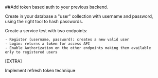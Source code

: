 ##Add token based auth to your previous backend. 

Create in your database a "user" collection with username and password, using the right tool to hash passwords.

Create a service test with two endpoints:

    - Register (username, password): creates a new valid user
    - Login: returns a token for access API
    - Enable Authorization on the other endpoints making them available only to registered users


[EXTRA]

Implement refresh token technique
